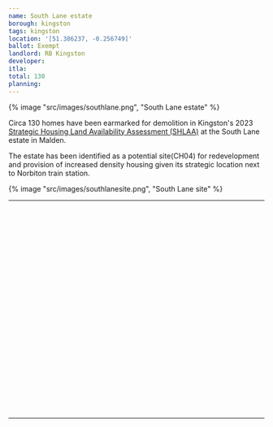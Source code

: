 ```yaml
---
name: South Lane estate
borough: kingston
tags: kingston
location: '[51.386237, -0.256749]'
ballot: Exempt
landlord: RB Kingston
developer: 
itla: 
total: 130
planning: 
---
```

{% image "src/images/southlane.png", "South Lane estate" %}

Circa 130 homes have been earmarked for demolition in Kingston's 2023 [Strategic Housing Land Availability Assessment (SHLAA)](https://www.kingston.gov.uk/downloads/file/2187/strategic-housing-land-availability-assessment) at the South Lane estate in Malden.

The estate has been identified as a potential site(CH04) for redevelopment and provision of increased density housing given its strategic location next to Norbiton train station.

{% image "src/images/southlanesite.png", "South Lane site" %}

---

<!------------THE CODE BELOW RENDERS THE MAP - DO NOT EDIT! ---------------------------->

<div id="map" style="width: 100%; height: 400px;"></div>

<script>
  var map = L.map('map').setView({{ location }}, 13);
  L.tileLayer('https://tile.openstreetmap.org/{z}/{x}/{y}.png', {
  maxZoom: 19,
attribution: '&copy; <a href="http://www.openstreetmap.org/copyright">OpenStreetMap</a>'
}).addTo(map);
var circle = L.circle({{ location }}, {
    color: 'red',
    fillColor: '#f03',
    fillOpacity: 0.5,
    radius: 500
}).addTo(map);
</script>

---
